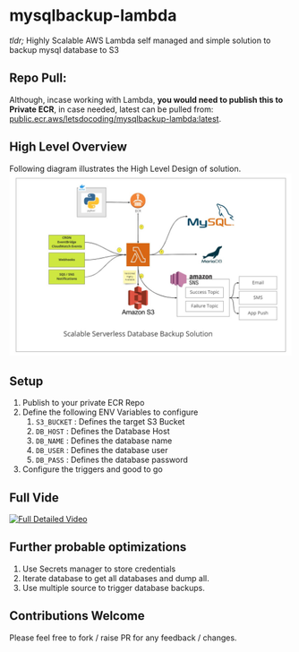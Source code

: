 # mysqlbackup-lambda

_tldr;_ Highly Scalable AWS Lambda self managed and simple solution to backup mysql database to S3

## Repo Pull:

Although, incase working with Lambda, **you would need to publish this to Private ECR**, in case needed, latest can be pulled from: [public.ecr.aws/letsdocoding/mysqlbackup-lambda:latest](public.ecr.aws/letsdocoding/mysqlbackup-lambda:latest).

## High Level Overview

Following diagram illustrates the High Level Design of solution.
![Image](/images/lambda-mysql-arch.jpg "Solution Architecture")

## Setup

1. Publish to your private ECR Repo
2. Define the following ENV Variables to configure
   1. `S3_BUCKET` : Defines the target S3 Bucket
   2. `DB_HOST` : Defines the Database Host
   3. `DB_NAME` : Defines the database name
   4. `DB_USER` : Defines the database user
   5. `DB_PASS` : Defines the database password
3. Configure the triggers and good to go

## Full Vide
[![Full Detailed Video](https://img.youtube.com/vi/kR4U6LR47z0/0.jpg)](https://www.youtube.com/watch?v=kR4U6LR47z0)

## Further probable optimizations

1. Use Secrets manager to store credentials
2. Iterate database to get all databases and dump all.
3. Use multiple source to trigger database backups.

## Contributions Welcome

Please feel free to fork / raise PR for any feedback / changes.
